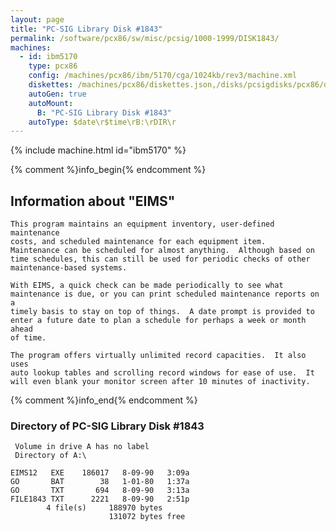 ```yaml
---
layout: page
title: "PC-SIG Library Disk #1843"
permalink: /software/pcx86/sw/misc/pcsig/1000-1999/DISK1843/
machines:
  - id: ibm5170
    type: pcx86
    config: /machines/pcx86/ibm/5170/cga/1024kb/rev3/machine.xml
    diskettes: /machines/pcx86/diskettes.json,/disks/pcsigdisks/pcx86/diskettes.json
    autoGen: true
    autoMount:
      B: "PC-SIG Library Disk #1843"
    autoType: $date\r$time\rB:\rDIR\r
---
```


{% include machine.html id="ibm5170" %}

{% comment %}info_begin{% endcomment %}

## Information about "EIMS"

    This program maintains an equipment inventory, user-defined maintenance
    costs, and scheduled maintenance for each equipment item.
    Maintenance can be scheduled for almost anything.  Although based on
    time schedules, this can still be used for periodic checks of other
    maintenance-based systems.
    
    With EIMS, a quick check can be made periodically to see what
    maintenance is due, or you can print scheduled maintenance reports on a
    timely basis to stay on top of things.  A date prompt is provided to
    enter a future date to plan a schedule for perhaps a week or month ahead
    of time.
    
    The program offers virtually unlimited record capacities.  It also uses
    auto lookup tables and scrolling record windows for ease of use.  It
    will even blank your monitor screen after 10 minutes of inactivity.
{% comment %}info_end{% endcomment %}


### Directory of PC-SIG Library Disk #1843

     Volume in drive A has no label
     Directory of A:\

    EIMS12   EXE    186017   8-09-90   3:09a
    GO       BAT        38   1-01-80   1:37a
    GO       TXT       694   8-09-90   3:13a
    FILE1843 TXT      2221   8-09-90   2:51p
            4 file(s)     188970 bytes
                          131072 bytes free
